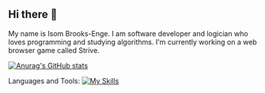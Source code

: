 ## Hi there 👋

My name is Isom Brooks-Enge. I am software developer and logician who loves programming and studying algorithms. I'm currently working on a web browser game called Strive.

[![Anurag's GitHub stats](https://github-readme-stats.vercel.app/api?username=IBN12)](https://github.com/anuraghazra/github-readme-stats)

Languages and Tools:
[![My Skills](https://skillicons.dev/icons?i=js,html,css,webpack,ubuntu,react,linux,npm,c)](https://skillicons.dev)
